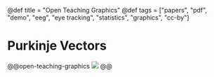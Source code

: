@def title = "Open Teaching Graphics"
@def tags = ["papers", "pdf", "demo", "eeg", "eye tracking", "statistics", "graphics", "cc-by"]

# Purkinje Vectors

@@open-teaching-graphics
[![](/assets/teaching-resources/open-teaching-graphics/purkinje's_blue_arc'.png)](/assets/teaching-resources/open-teaching-graphics/pdf/purkinje's_blue_arc.pdf)
@@



